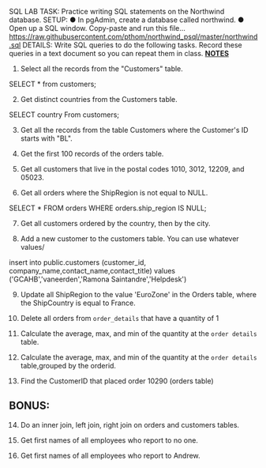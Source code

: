 SQL LAB
TASK:
Practice writing SQL statements on the Northwind database.
SETUP:
● In pgAdmin, create a database called northwind.
● Open up a SQL window. Copy-paste and run this file...
https://raw.githubusercontent.com/pthom/northwind_psql/master/northwind.sql
DETAILS:
Write SQL queries to do the following tasks. Record these queries in a text document so you
can repeat them in class.
[**NOTES**](https://www.postgresqltutorial.com/postgresql-select/)

1. Select all the records from the "Customers" table.   

SELECT *
from customers;

2. Get distinct countries from the Customers table.

SELECT country 
From customers;


3. Get all the records from the table Customers where the Customer's ID starts with "BL".


4. Get the first 100 records of the orders table.


5. Get all customers that live in the postal codes 1010, 3012, 12209, and 05023.


6. Get all orders where the ShipRegion is not equal to NULL.  

SELECT *
FROM orders
WHERE orders.ship_region IS NULL;

7. Get all customers ordered by the country, then by the city.


8. Add a new customer to the customers table. You can use whatever values/

insert into public.customers (customer_id, company_name,contact_name,contact_title) values ('GCAHB','vaneerden','Ramona Saintandre','Helpdesk')

9. Update all ShipRegion to the value 'EuroZone' in the Orders table, where the ShipCountry is equal to France.  


10. Delete all orders from `order_details` that have a quantity of 1  


11. Calculate the average, max, and min of the quantity at the `order details` table.


12. Calculate the average, max, and min of the quantity at the `order details` table,grouped by the orderid.  


13. Find the CustomerID that placed order 10290 (orders table)


## BONUS:
14. Do an inner join, left join, right join on orders and customers tables.


15. Get first names of all employees who report to no one.


16. Get first names of all employees who report to Andrew.